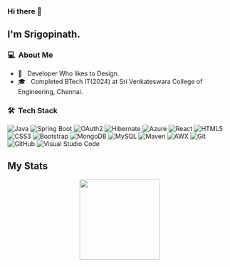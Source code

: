 ### Hi there 👋

## I'm Srigopinath.

### 💻 &nbsp;About Me 

- 🤖 &nbsp; Developer Who likes to Design.
- 🎓 &nbsp; Completed BTech IT(2024) at Sri Venkateswara College of Engineering, Chennai.

### 🛠 &nbsp;Tech Stack

  ![Java](https://img.shields.io/badge/-Java-007396?style=flat-square&logo=java)
  ![Spring Boot](https://img.shields.io/badge/-Spring%20Boot-6DB33F?style=flat-square&logo=spring&logoColor=white)
  ![OAuth2](https://img.shields.io/badge/-OAuth2-EB5424?style=flat-square&logo=oauth&logoColor=white)
  ![Hibernate](https://img.shields.io/badge/-Hibernate-59666C?style=flat-square&logo=hibernate&logoColor=white)
  ![Azure](https://img.shields.io/badge/-Azure-0089D6?style=flat-square&logo=microsoft-azure&logoColor=white)
  ![React](https://img.shields.io/badge/-React-black?style=flat-square&logo=react)
  ![HTML5](https://img.shields.io/badge/-HTML5-E34F26?style=flat-square&logo=html5&logoColor=white)
  ![CSS3](https://img.shields.io/badge/-CSS3-1572B6?style=flat-square&logo=css3)
  ![Bootstrap](https://img.shields.io/badge/-Bootstrap-563D7C?style=flat-square&logo=bootstrap)
  ![MongoDB](https://img.shields.io/badge/-MongoDB-black?style=flat-square&logo=mongodb)
  ![MySQL](https://img.shields.io/badge/-MySQL-black?style=flat-square&logo=mysql)
  ![Maven](https://img.shields.io/badge/-Maven-C71A36?style=flat-square&logo=apache-maven&logoColor=white)
  ![AWX](https://img.shields.io/badge/-AWX-EE0000?style=flat-square&logo=ansible&logoColor=white)
  ![Git](https://img.shields.io/badge/-Git-black?style=flat-square&logo=git)
  ![GitHub](https://img.shields.io/badge/-GitHub-181717?style=flat-square&logo=github)
  ![Visual Studio Code](https://img.shields.io/badge/-Visual%20Studio%20Code-333333?style=flat&logo=visual-studio-code&logoColor=007ACC)

## My Stats
<p Style = "text-align : center" >
  <a href="https://github.com/Srigopinath-A">
  <!-- <img height="180em" src="https://github-readme-stats.vercel.app/api?username=Srigopinath-A&show_icons=true&theme=radical&bg_color=000000&text_color=ffffff&icon_color=8A2BE2&title_color=8A2BE2" /> -->
  <img height="180em" src="https://github-readme-stats-eight-theta.vercel.app/api/top-langs/?username=Srigopinath-A&theme=radical&bg_color=000000&text_color=ffffff&icon_color=8A2BE2&title_color=8A2BE2&layout=compact&exclude_lang=java+r" />
</a>
</p> 

<!--
**Srigopinath-A/Srigopinath-A** is a ✨ _special_ ✨ repository because its `README.md` (this file) appears on your GitHub profile.
-->
